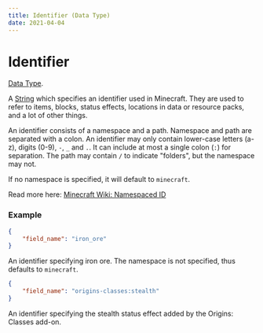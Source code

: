```yaml
---
title: Identifier (Data Type)
date: 2021-04-04
---
```

# Identifier

[Data Type](../data_types.md).

A [String](string.md) which specifies an identifier used in Minecraft. They are used to refer to items, blocks, status effects, locations in data or resource packs, and a lot of other things.


An identifier consists of a namespace and a path. Namespace and path are separated with a colon. An identifier may only contain lower-case letters (a-z), digits (0-9), `-`, `_` and `.`. It can include at most a single colon (`:`) for separation. The path may contain `/` to indicate "folders", but the namespace may not.

If no namespace is specified, it will default to `minecraft`.

Read more here: [Minecraft Wiki: Namespaced ID](https://minecraft.fandom.com/wiki/Namespaced_ID)

### Example

```json
{
	"field_name": "iron_ore"
}
```
An identifier specifying iron ore. The namespace is not specified, thus defaults to `minecraft`.

```json
{
	"field_name": "origins-classes:stealth"
}
```
An identifier specifying the stealth status effect added by the Origins: Classes add-on.
